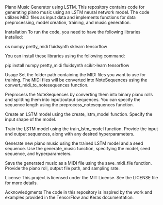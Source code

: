 Piano Music Generator using LSTM.
This repository contains code for generating piano music using an LSTM neural network model. The code utilizes MIDI files as input data and implements functions for data preprocessing, model creation, training, and music generation.

Installation
To run the code, you need to have the following libraries installed:

os
numpy
pretty_midi
fluidsynth
sklearn
tensorflow

You can install these libraries using the following command:

pip install numpy pretty_midi fluidsynth scikit-learn tensorflow

Usage
Set the folder path containing the MIDI files you want to use for training. The MIDI files will be converted into NoteSequences using the convert_midi_to_notesequences function.

Preprocess the NoteSequences by converting them into binary piano rolls and splitting them into input/output sequences. You can specify the sequence length using the preprocess_notesequences function.

Create an LSTM model using the create_lstm_model function. Specify the input shape of the model.

Train the LSTM model using the train_lstm_model function. Provide the input and output sequences, along with any desired hyperparameters.

Generate new piano music using the trained LSTM model and a seed sequence. Use the generate_music function, specifying the model, seed sequence, and hyperparameters.

Save the generated music as a MIDI file using the save_midi_file function. Provide the piano roll, output file path, and sampling rate.

License
This project is licensed under the MIT License. See the LICENSE file for more details.

Acknowledgments
The code in this repository is inspired by the work and examples provided in the TensorFlow and Keras documentation.
